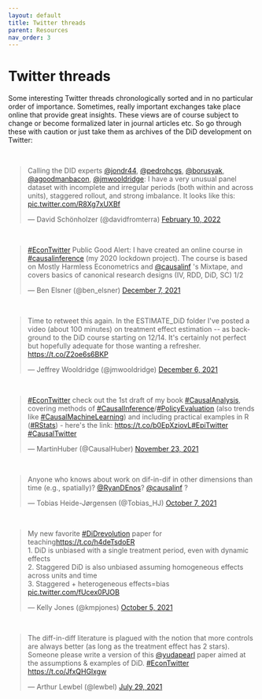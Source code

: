 ```yaml
---
layout: default
title: Twitter threads
parent: Resources
nav_order: 3
---
```



# Twitter threads

Some interesting Twitter threads chronologically sorted and in no particular order of importance. Sometimes, really important exchanges take place online that provide great insights. These views are of course subject to change or become formalized later in journal articles etc. So go through these with caution or just take them as archives of the DiD development on Twitter:


<br>

<blockquote class="twitter-tweet"><p lang="en" dir="ltr">Calling the DID experts <a href="https://twitter.com/jondr44?ref_src=twsrc%5Etfw">@jondr44</a>, <a href="https://twitter.com/pedrohcgs?ref_src=twsrc%5Etfw">@pedrohcgs</a>, <a href="https://twitter.com/borusyak?ref_src=twsrc%5Etfw">@borusyak</a>, <a href="https://twitter.com/agoodmanbacon?ref_src=twsrc%5Etfw">@agoodmanbacon</a>, <a href="https://twitter.com/jmwooldridge?ref_src=twsrc%5Etfw">@jmwooldridge</a>: I have a very unusual panel dataset with incomplete and irregular periods (both within and across units), staggered rollout, and strong imbalance. It looks like this: <a href="https://t.co/R8Xg7xUXBf">pic.twitter.com/R8Xg7xUXBf</a></p>&mdash; David Schönholzer (@davidfromterra) <a href="https://twitter.com/davidfromterra/status/1491818086340694021?ref_src=twsrc%5Etfw">February 10, 2022</a></blockquote> <script async src="https://platform.twitter.com/widgets.js" charset="utf-8"></script>

<br>

<blockquote class="twitter-tweet"><p lang="en" dir="ltr"><a href="https://twitter.com/hashtag/EconTwitter?src=hash&amp;ref_src=twsrc%5Etfw">#EconTwitter</a> Public Good Alert: I have created an online course in <a href="https://twitter.com/hashtag/causalinference?src=hash&amp;ref_src=twsrc%5Etfw">#causalinference</a> (my 2020 lockdown project). The course is based on Mostly Harmless Econometrics and <a href="https://twitter.com/causalinf?ref_src=twsrc%5Etfw">@causalinf</a> &#39;s Mixtape, and covers basics of canonical research designs (IV, RDD, DiD, SC) 1/2</p>&mdash; Ben Elsner (@ben_elsner) <a href="https://twitter.com/ben_elsner/status/1468144703313006592?ref_src=twsrc%5Etfw">December 7, 2021</a></blockquote> <script async src="https://platform.twitter.com/widgets.js" charset="utf-8"></script>

<br>

<blockquote class="twitter-tweet"><p lang="en" dir="ltr">Time to retweet this again. In the ESTIMATE_DiD folder I&#39;ve posted a video (about 100 minutes) on treatment effect estimation -- as background to the DiD course starting on 12/14. It&#39;s certainly not perfect but hopefully adequate for those wanting a refresher. <a href="https://t.co/Z2oe6s6BKP">https://t.co/Z2oe6s6BKP</a></p>&mdash; Jeffrey Wooldridge (@jmwooldridge) <a href="https://twitter.com/jmwooldridge/status/1467947575139393539?ref_src=twsrc%5Etfw">December 6, 2021</a></blockquote> <script async src="https://platform.twitter.com/widgets.js" charset="utf-8"></script>

<br>

<blockquote class="twitter-tweet"><p lang="en" dir="ltr"><a href="https://twitter.com/hashtag/EconTwitter?src=hash&amp;ref_src=twsrc%5Etfw">#EconTwitter</a> check out the 1st draft of my book <a href="https://twitter.com/hashtag/CausalAnalysis?src=hash&amp;ref_src=twsrc%5Etfw">#CausalAnalysis</a>, covering methods of <a href="https://twitter.com/hashtag/CausalInference?src=hash&amp;ref_src=twsrc%5Etfw">#CausalInference</a>/<a href="https://twitter.com/hashtag/PolicyEvaluation?src=hash&amp;ref_src=twsrc%5Etfw">#PolicyEvaluation</a> (also trends like <a href="https://twitter.com/hashtag/CausalMachineLearning?src=hash&amp;ref_src=twsrc%5Etfw">#CausalMachineLearning</a>) and including practical examples in R (<a href="https://twitter.com/hashtag/RStats?src=hash&amp;ref_src=twsrc%5Etfw">#RStats</a>) - here&#39;s the link: <a href="https://t.co/b0EpXziovL">https://t.co/b0EpXziovL</a><a href="https://twitter.com/hashtag/EpiTwitter?src=hash&amp;ref_src=twsrc%5Etfw">#EpiTwitter</a> <a href="https://twitter.com/hashtag/CausalTwitter?src=hash&amp;ref_src=twsrc%5Etfw">#CausalTwitter</a></p>&mdash; MartinHuber (@CausalHuber) <a href="https://twitter.com/CausalHuber/status/1463235219167662084?ref_src=twsrc%5Etfw">November 23, 2021</a></blockquote> <script async src="https://platform.twitter.com/widgets.js" charset="utf-8"></script>

<br>

<blockquote class="twitter-tweet"><p lang="en" dir="ltr">Anyone who knows about work on dif-in-dif in other dimensions than time (e.g., spatially)? <a href="https://twitter.com/RyanDEnos?ref_src=twsrc%5Etfw">@RyanDEnos</a>? <a href="https://twitter.com/causalinf?ref_src=twsrc%5Etfw">@causalinf</a> ?</p>&mdash; Tobias Heide-Jørgensen (@Tobias_HJ) <a href="https://twitter.com/Tobias_HJ/status/1446071997524586497?ref_src=twsrc%5Etfw">October 7, 2021</a></blockquote> <script async src="https://platform.twitter.com/widgets.js" charset="utf-8"></script>

<br>

<blockquote class="twitter-tweet"><p lang="en" dir="ltr">My new favorite <a href="https://twitter.com/hashtag/DiDrevolution?src=hash&amp;ref_src=twsrc%5Etfw">#DiDrevolution</a> paper for teaching<a href="https://t.co/h4deTsdoER">https://t.co/h4deTsdoER</a><br>1. DiD is unbiased with a single treatment period, even with dynamic effects<br>2. Staggered DiD is also unbiased assuming homogeneous effects across units and time<br>3. Staggered + heterogeneous effects=bias <a href="https://t.co/fUcex0PJOB">pic.twitter.com/fUcex0PJOB</a></p>&mdash; Kelly Jones (@kmpjones) <a href="https://twitter.com/kmpjones/status/1445392094441447424?ref_src=twsrc%5Etfw">October 5, 2021</a></blockquote> <script async src="https://platform.twitter.com/widgets.js" charset="utf-8"></script>

<br>

<blockquote class="twitter-tweet"><p lang="en" dir="ltr">The diff-in-diff literature is plagued with the notion that more controls are always better (as long as the treatment effect has 2 stars). Someone please write a version of this <a href="https://twitter.com/yudapearl?ref_src=twsrc%5Etfw">@yudapearl</a> paper aimed at the assumptions &amp; examples of DiD. <a href="https://twitter.com/hashtag/EconTwitter?src=hash&amp;ref_src=twsrc%5Etfw">#EconTwitter</a> <a href="https://t.co/JfxQHGlxgw">https://t.co/JfxQHGlxgw</a></p>&mdash; Arthur Lewbel (@lewbel) <a href="https://twitter.com/lewbel/status/1420725923922468866?ref_src=twsrc%5Etfw">July 29, 2021</a></blockquote> <script async src="https://platform.twitter.com/widgets.js" charset="utf-8"></script>




